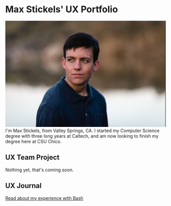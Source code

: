 # Max Stickels' UX Portfolio

![Picture of Me](/assets/portraitphoto.JPG)
I'm Max Stickels, from Valley Springs, CA. I started my Computer Science degree with three long years at Caltech, and am now looking to finish my degree here at CSU Chico.

## UX Team Project

Nothing yet, that's coming soon.

## UX Journal

[Read about my experience with Bash](j01/)
